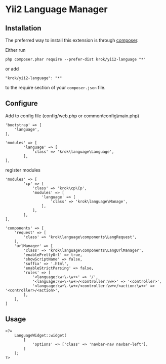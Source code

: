 Yii2 Language Manager
=================

Installation
------------

The preferred way to install this extension is through [composer](http://getcomposer.org/download/).

Either run

```
php composer.phar require --prefer-dist krok/yii2-language "*"
```

or add

```
"krok/yii2-language": "*"
```

to the require section of your `composer.json` file.

Configure
-----------------

Add to config file (config/web.php or common\config\main.php)

```
'bootstrap' => [
    'language',
],
```

```
'modules' => [
        'language' => [
            'class' => 'krok\language\Language',
        ],
],
```

register modules

```
'modules' => [
        'cp' => [
            'class' => 'krok\cp\Cp',
            'modules' => [
                'language' => [
                    'class' => 'krok\language\Manage',
                ],
            ],
        ],
],
```

```
'components' => [
    'request' => [
        'class' => 'krok\language\components\LangRequest',
    ],
    'urlManager' => [
        'class' => 'krok\language\components\LangUrlManager',
        'enablePrettyUrl' => true,
        'showScriptName' => false,
        'suffix' => '.html',
        'enableStrictParsing' => false,
        'rules' => [
            '<language:\w+\-\w+>' => '/',
            '<language:\w+\-\w+>/<controller:\w+>' => '<controller>',
            '<language:\w+\-\w+>/<controller:\w+>/<action:\w+>' => '<controller>/<action>',
        ],
    ],
]
```

Usage
-----

```
<?=
    LanguageWidget::widget(
        [
            'options' => ['class' => 'navbar-nav navbar-left'],
        ]
    );
?>
```
